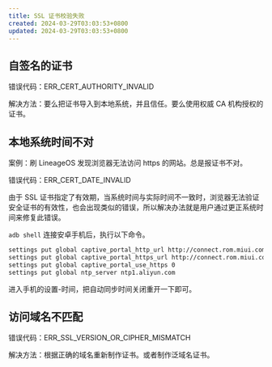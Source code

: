 ```yaml
---
title: SSL 证书校验失败
created: 2024-03-29T03:03:53+0800
updated: 2024-03-29T03:03:53+0800
---
```



## 自签名的证书

错误代码：ERR_CERT_AUTHORITY_INVALID

解决方法：要么把证书导入到本地系统，并且信任。要么使用权威 CA 机构授权的证书。

## 本地系统时间不对

案例：刷 LineageOS 发现浏览器无法访问 https 的网站。总是报证书不对。

错误代码：ERR_CERT_DATE_INVALID

由于 SSL 证书指定了有效期，当系统时间与实际时间不一致时，浏览器无法验证安全证书的有效性，也会出现类似的错误，所以解决办法就是用户通过更正系统时间来修复此错误。

`adb shell` 连接安卓手机后，执行以下命令。

```sh
settings put global captive_portal_http_url http://connect.rom.miui.com/generate_204
settings put global captive_portal_https_url http://connect.rom.miui.com/generate_204
settings put global captive_portal_use_https 0
settings put global ntp_server ntp1.aliyun.com
```

进入手机的设置-时间，把自动同步时间关闭重开一下即可。

## 访问域名不匹配

错误代码：ERR_SSL_VERSION_OR_CIPHER_MISMATCH

解决方法：根据正确的域名重新制作证书。或者制作泛域名证书。
